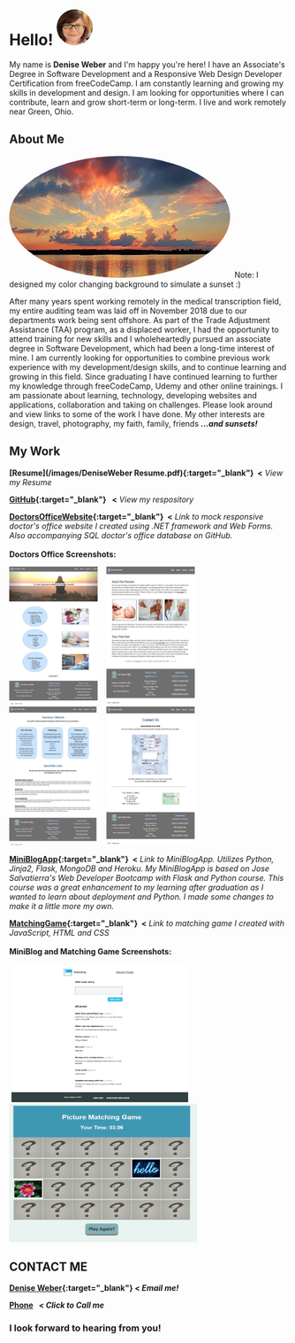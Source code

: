
# Hello!  <a href="url"><img src="/images/me.png" width="65" height="65" padding="0 30px" margin-top="20px" style="border-radius:50%" alt="picture of Denise" ></a>

My name is **Denise Weber** and I'm happy you're here! I have an Associate's Degree in Software Development and a Responsive Web Design Developer Certification from freeCodeCamp. I am constantly learning and growing my skills in development and design. I am looking for opportunities where I can contribute, learn and grow short-term or long-term. I live and work remotely near Green, Ohio. 

## About Me
<p float="center" padding-left="60px" padding-right="40px">
<img src="images/sunset.png" width="400" height="220" style="border-radius:50%" alt="picture of sunset">&nbsp; Note: I designed my color changing background to simulate a sunset :)</p>

After many years spent working remotely in the medical transcription field, my entire auditing team was laid off in November 2018 due to our departments work being sent offshore. As part of the Trade Adjustment Assistance (TAA) program, as a displaced worker, I had the opportunity to attend training for new skills and I wholeheartedly pursued an associate degree in Software Development, which had been a long-time interest of mine. I am currently looking for opportunities to combine previous work experience with my development/design skills, and to continue learning and growing in this field. Since graduating I have continued learning to further my knowledge through freeCodeCamp, Udemy and other online trainings. I am passionate about learning, technology, developing websites and applications, collaboration and taking on challenges. Please look around and view links to some of the work I have done. My other interests are design, travel, photography, my faith, family, friends **_...and sunsets!_**
<br>
## My Work
**[Resume](/images/DeniseWeber Resume.pdf){:target="_blank"}&nbsp; <** _View my Resume_

**[GitHub](http://github.com/dweber0001){:target="_blank"}&nbsp;&nbsp; <** _View my respository_

**[DoctorsOfficeWebsite](http://yourdoctorsoffice2021.azurewebsites.net){:target="_blank"}&nbsp; <**  _Link to mock responsive doctor's office website I created using .NET framework and Web Forms. Also accompanying SQL doctor's office database on GitHub._  <br>
<br>
**Doctors Office Screenshots:**

<p float="center">
  <img src="/images/home.png" width="160" height="250"> &nbsp;&nbsp;
  <img src="/images/about.png" width="160" height="250"> &nbsp;&nbsp;
  <img src="/images/services.png" width="160" height="250"> &nbsp;&nbsp;
  <img src="/images/contact.png" width="160" height="250"> 
  </p>

**[MiniBlogApp](http://dweber-microblog-app.herokuapp.com){:target="_blank"}&nbsp; <** _Link to MiniBlogApp. Utilizes Python, Jinja2, Flask, MongoDB and Heroku. My MiniBlogApp is based on Jose Salvatierra's Web Developer Bootcamp with Flask and Python course. This course was a great enhancement to my learning after graduation as I wanted to learn about deployment and Python. I made some changes to make it a little more my own._ 

**[MatchingGame](https://deniseweberdev.com/matchGame/){:target="_blank"}&nbsp; <** _Link to matching game I created with JavaScript, HTML and CSS_ <br>
<br>
**MiniBlog and Matching Game Screenshots:**
<p float="left">
&nbsp;<img src="/images/miniblogapp.png" width="320" height="250"> &nbsp;&nbsp;
&nbsp;<img src="/images/PictureMatchingGameJavaScript.PNG" width="340" height="250">&nbsp;
</p> 


## CONTACT ME 
**[Denise Weber](mailto:dweber0001@gmail.com?subject=[GitHub]%20Source%20MyPortfolio){:target="_blank"}&nbsp;<  _Email me!_**

**<a href="tel:330-212-1204">Phone</a> &nbsp; < _Click to Call me_**




### I look forward to hearing from you! 
